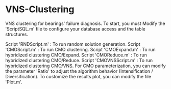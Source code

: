 # VNS-Clustering
VNS clustering for bearings' failure diagnosis. To start, you must Modify the 'ScriptSQL.m' file to configure your database access and the table structures.

Script 'RNDScript.m' : To run random solution generation.
Script 'CMOScript.m' : To run CMO clustering.
Script 'CMOExpand.m' : To run hybridized clustering CMO/Expand.
Script 'CMOReduce.m' : To run hybridized clustering CMO/Reduce.
Script 'CMOVNSScript.m' : To run hybridized clustering CMO/VNS. For CMO parameterization, you can modify the parameter 'Ratio' to adjust the algorithm behavior (Intensification / Diversification). To customize the results plot, you can modify the file 'Plot.m'.
